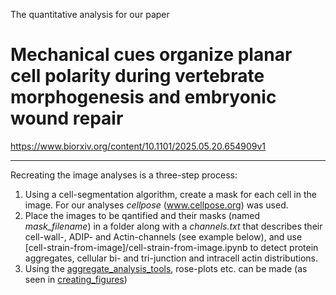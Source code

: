 The quantitative analysis for our paper

# Mechanical cues organize planar cell polarity during vertebrate morphogenesis and embryonic wound repair

https://www.biorxiv.org/content/10.1101/2025.05.20.654909v1
_____
Recreating the image analyses is a three-step process:
1. Using a cell-segmentation algorithm, create a mask for each cell in the image. For our analyses _cellpose_ (www.cellpose.org) was used.
2. Place the images to be qantified and their masks (named _mask_filename_) in a folder along with a _channels.txt_ that describes their cell-wall-, ADIP- and Actin-channels (see example below), and use [cell-strain-from-image]/cell-strain-from-image.ipynb to detect protein aggregates, cellular bi- and tri-junction and intracell actin distributions.
3. Using the [aggregate_analysis_tools](/aggregate_analysis_tools.py), rose-plots etc. can be made (as seen in [creating_figures](creating_figures.ipynb))
